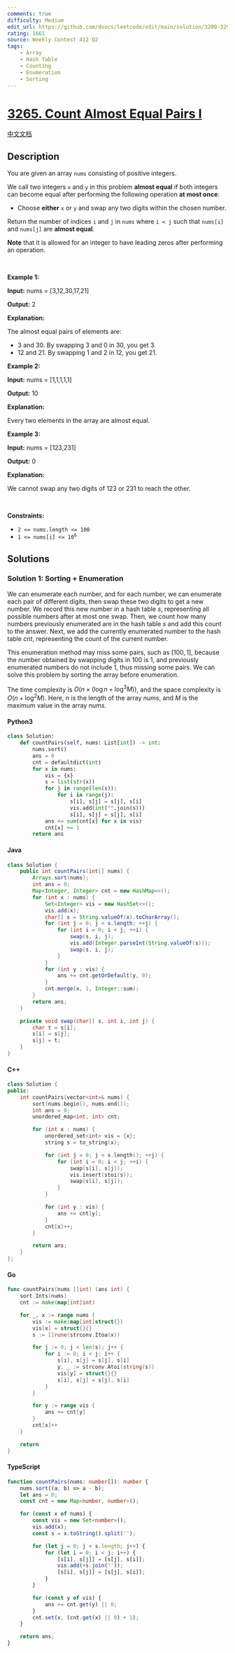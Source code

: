 ```yaml
---
comments: true
difficulty: Medium
edit_url: https://github.com/doocs/leetcode/edit/main/solution/3200-3299/3265.Count%20Almost%20Equal%20Pairs%20I/README_EN.md
rating: 1661
source: Weekly Contest 412 Q2
tags:
    - Array
    - Hash Table
    - Counting
    - Enumeration
    - Sorting
---
```


<!-- problem:start -->

# [3265. Count Almost Equal Pairs I](https://leetcode.com/problems/count-almost-equal-pairs-i)

[中文文档](/solution/3200-3299/3265.Count%20Almost%20Equal%20Pairs%20I/README.md)

## Description

<!-- description:start -->

<p>You are given an array <code>nums</code> consisting of positive integers.</p>

<p>We call two integers <code>x</code> and <code>y</code> in this problem <strong>almost equal</strong> if both integers can become equal after performing the following operation <strong>at most once</strong>:</p>

<ul>
	<li>Choose <strong>either</strong> <code>x</code> or <code>y</code> and swap any two digits within the chosen number.</li>
</ul>

<p>Return the number of indices <code>i</code> and <code>j</code> in <code>nums</code> where <code>i &lt; j</code> such that <code>nums[i]</code> and <code>nums[j]</code> are <strong>almost equal</strong>.</p>

<p><strong>Note</strong> that it is allowed for an integer to have leading zeros after performing an operation.</p>

<p>&nbsp;</p>
<p><strong class="example">Example 1:</strong></p>

<div class="example-block">
<p><strong>Input:</strong> <span class="example-io">nums = [3,12,30,17,21]</span></p>

<p><strong>Output:</strong> <span class="example-io">2</span></p>

<p><strong>Explanation:</strong></p>

<p>The almost equal pairs of elements are:</p>

<ul>
	<li>3 and 30. By swapping 3 and 0 in 30, you get 3.</li>
	<li>12 and 21. By swapping 1 and 2 in 12, you get 21.</li>
</ul>
</div>

<p><strong class="example">Example 2:</strong></p>

<div class="example-block">
<p><strong>Input:</strong> <span class="example-io">nums = [1,1,1,1,1]</span></p>

<p><strong>Output:</strong> <span class="example-io">10</span></p>

<p><strong>Explanation:</strong></p>

<p>Every two elements in the array are almost equal.</p>
</div>

<p><strong class="example">Example 3:</strong></p>

<div class="example-block">
<p><strong>Input:</strong> <span class="example-io">nums = [123,231]</span></p>

<p><strong>Output:</strong> <span class="example-io">0</span></p>

<p><strong>Explanation:</strong></p>

<p>We cannot swap any two digits of 123 or 231 to reach the other.</p>
</div>

<p>&nbsp;</p>
<p><strong>Constraints:</strong></p>

<ul>
	<li><code>2 &lt;= nums.length &lt;= 100</code></li>
	<li><code>1 &lt;= nums[i] &lt;= 10<sup>6</sup></code></li>
</ul>

<!-- description:end -->

## Solutions

<!-- solution:start -->

### Solution 1: Sorting + Enumeration

We can enumerate each number, and for each number, we can enumerate each pair of different digits, then swap these two digits to get a new number. We record this new number in a hash table $s$, representing all possible numbers after at most one swap. Then, we count how many numbers previously enumerated are in the hash table $s$ and add this count to the answer. Next, we add the currently enumerated number to the hash table $\textit{cnt}$, representing the count of the current number.

This enumeration method may miss some pairs, such as $[100, 1]$, because the number obtained by swapping digits in $100$ is $1$, and previously enumerated numbers do not include $1$, thus missing some pairs. We can solve this problem by sorting the array before enumeration.

The time complexity is $O(n \times (\log n + \log^3 M))$, and the space complexity is $O(n + \log^2 M)$. Here, $n$ is the length of the array $\textit{nums}$, and $M$ is the maximum value in the array $\textit{nums}$.

<!-- tabs:start -->

#### Python3

```python
class Solution:
    def countPairs(self, nums: List[int]) -> int:
        nums.sort()
        ans = 0
        cnt = defaultdict(int)
        for x in nums:
            vis = {x}
            s = list(str(x))
            for j in range(len(s)):
                for i in range(j):
                    s[i], s[j] = s[j], s[i]
                    vis.add(int("".join(s)))
                    s[i], s[j] = s[j], s[i]
            ans += sum(cnt[x] for x in vis)
            cnt[x] += 1
        return ans
```

#### Java

```java
class Solution {
    public int countPairs(int[] nums) {
        Arrays.sort(nums);
        int ans = 0;
        Map<Integer, Integer> cnt = new HashMap<>();
        for (int x : nums) {
            Set<Integer> vis = new HashSet<>();
            vis.add(x);
            char[] s = String.valueOf(x).toCharArray();
            for (int j = 0; j < s.length; ++j) {
                for (int i = 0; i < j; ++i) {
                    swap(s, i, j);
                    vis.add(Integer.parseInt(String.valueOf(s)));
                    swap(s, i, j);
                }
            }
            for (int y : vis) {
                ans += cnt.getOrDefault(y, 0);
            }
            cnt.merge(x, 1, Integer::sum);
        }
        return ans;
    }

    private void swap(char[] s, int i, int j) {
        char t = s[i];
        s[i] = s[j];
        s[j] = t;
    }
}
```

#### C++

```cpp
class Solution {
public:
    int countPairs(vector<int>& nums) {
        sort(nums.begin(), nums.end());
        int ans = 0;
        unordered_map<int, int> cnt;

        for (int x : nums) {
            unordered_set<int> vis = {x};
            string s = to_string(x);

            for (int j = 0; j < s.length(); ++j) {
                for (int i = 0; i < j; ++i) {
                    swap(s[i], s[j]);
                    vis.insert(stoi(s));
                    swap(s[i], s[j]);
                }
            }

            for (int y : vis) {
                ans += cnt[y];
            }
            cnt[x]++;
        }

        return ans;
    }
};
```

#### Go

```go
func countPairs(nums []int) (ans int) {
	sort.Ints(nums)
	cnt := make(map[int]int)

	for _, x := range nums {
		vis := make(map[int]struct{})
		vis[x] = struct{}{}
		s := []rune(strconv.Itoa(x))

		for j := 0; j < len(s); j++ {
			for i := 0; i < j; i++ {
				s[i], s[j] = s[j], s[i]
				y, _ := strconv.Atoi(string(s))
				vis[y] = struct{}{}
				s[i], s[j] = s[j], s[i]
			}
		}

		for y := range vis {
			ans += cnt[y]
		}
		cnt[x]++
	}

	return
}
```

#### TypeScript

```ts
function countPairs(nums: number[]): number {
    nums.sort((a, b) => a - b);
    let ans = 0;
    const cnt = new Map<number, number>();

    for (const x of nums) {
        const vis = new Set<number>();
        vis.add(x);
        const s = x.toString().split('');

        for (let j = 0; j < s.length; j++) {
            for (let i = 0; i < j; i++) {
                [s[i], s[j]] = [s[j], s[i]];
                vis.add(+s.join(''));
                [s[i], s[j]] = [s[j], s[i]];
            }
        }

        for (const y of vis) {
            ans += cnt.get(y) || 0;
        }
        cnt.set(x, (cnt.get(x) || 0) + 1);
    }

    return ans;
}
```

<!-- tabs:end -->

<!-- solution:end -->

<!-- problem:end -->
